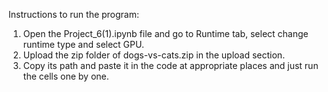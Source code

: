 Instructions to run the program:

1. Open the Project_6(1).ipynb file and go to Runtime tab, select change runtime type and select GPU.
2. Upload the zip folder of dogs-vs-cats.zip in the upload section.
3. Copy its path and paste it in the code at appropriate places and just run the cells one by one.